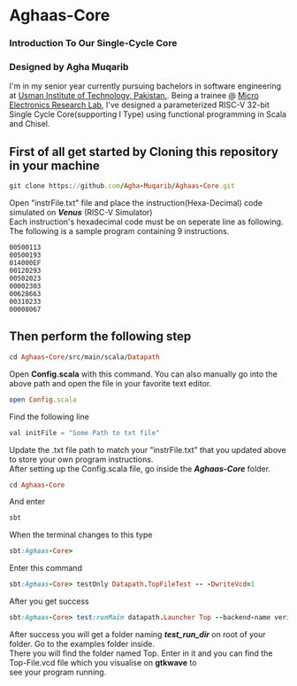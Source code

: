 # Aghaas-Core
### Introduction To Our Single-Cycle Core

### Designed by Agha Muqarib
I'm in my senior year currently pursuing bachelors in software engineering at [Usman Institute of Technology, Pakistan.](https://www.uit.edu/). Being a trainee @ [Micro Electronics Research Lab](https://github.com/merledu), I've designed a parameterized RISC-V 32-bit Single Cycle Core(supporting I Type) using functional programming in Scala and Chisel.

## First of all get started by Cloning this repository in your machine
```ruby
git clone https://github.com/Agha-Muqarib/Aghaas-Core.git
```

Open  "instrFile.txt" file and place the instruction(Hexa-Decimal) code simulated on ***Venus*** (RISC-V Simulator)\
Each instruction's hexadecimal code must be on seperate line as following. The following is a sample program containing 9 instructions.
```
00500113
00500193
014000EF
00120293
00502023
00002303
00628663
00310233
00008067
```
## Then perform the following step
```ruby
cd Aghaas-Core/src/main/scala/Datapath
```
Open **Config.scala** with this command. You can also manually go into the above path and open the file in your favorite text editor.
```ruby
open Config.scala
```
Find the following line
``` python
val initFile = "Some Path to txt file"
```
Update the .txt file path to match your "instrFile.txt" that you updated above to store your own program instructions.\
After setting up the Config.scala file, go inside the ***Aghaas-Core*** folder.
```ruby
cd Aghaas-Core
```
And enter
```ruby
sbt
```
When the terminal changes to this type
```ruby
sbt:Aghaas-Core>
```
Enter this command
```ruby
sbt:Aghaas-Core> testOnly Datapath.TopFileTest -- -DwriteVcd=1
```
After you get success
```ruby
sbt:Aghaas-Core> test:runMain datapath.Launcher Top --backend-name verilator
```
After success you will get a folder naming ***test_run_dir*** on root of your folder. Go to the examples folder inside.\
There you will find the folder named Top. Enter in it and you can find the Top-File.vcd file which you visualise on **gtkwave** to\
see your program running.


